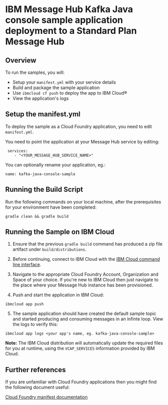 # IBM Message Hub Kafka Java console sample application deployment to a Standard Plan Message Hub


## Overview
To run the samples, you will:
* Setup your `manifest.yml` with your service details
* Build and package the sample application
* Use `ibmcloud cf push` to deploy the app to IBM Cloud®
* View the application's logs

## Setup the manifest.yml
To deploy the sample as a Cloud Foundry application, you need to edit `manifest.yml`.

You need to point the application at your Message Hub service by editing:

```
 services:
    - "<YOUR_MESSAGE_HUB_SERVICE_NAME>"
```

You can optionally rename your application, eg.:

```
name: kafka-java-console-sample
```

## Running the Build Script
Run the following commands on your local machine, after the prerequisites for your environment have been completed:
```shell
gradle clean && gradle build
 ```

## Running the Sample on IBM Cloud
1) Ensure that the previous `gradle build` command has produced a zip file artifact under `build/distributions`.

2) Before continuing, connect to IBM Cloud with the [IBM Cloud command line interface](https://console.bluemix.net/docs/cli/reference/bluemix_cli/get_started.html#getting-started).

3) Navigate to the appropriate Cloud Foundry Account, Organization and Space of your choice. If you're new to IBM Cloud then just navigate to the place where your Message Hub instance has been provisioned.

4) Push and start the application in IBM Cloud:

```
ibmcloud app push
```

5) The sample application should have created the default sample topic and started producing and consuming messages in an infinte loop. View the logs to verify this:

```
ibmcloud app logs <your app's name, eg. kafka-java-console-sample>
```

__Note:__ The IBM Cloud distribution will automatically update the required files for you at runtime,
using the `VCAP_SERVICES` information provided by IBM Cloud.

## Further references

If you are unfamiliar with Cloud Foundry applications then you might find the following document useful:

[Cloud Foundry manifest documentation](http://docs.cloudfoundry.org/devguide/deploy-apps/manifest.html)